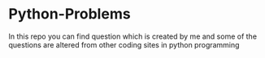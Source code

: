 # Python-Problems
In this repo you can find question which is created by me and some of the questions are altered from other coding sites in python programming
